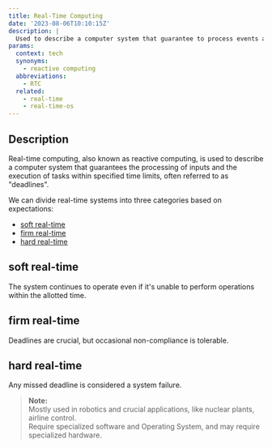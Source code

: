 ```yaml
---
title: Real-Time Computing
date: '2023-08-06T10:10:15Z'
description: |
  Used to describe a computer system that guarantee to process events and perform tasks within a specific time constraints.
params:
  context: tech
  synonyms:
    - reactive computing
  abbreviations:
    - RTC
  related:
    - real-time
    - real-time-os
---
```


## Description

Real-time computing, also known as reactive computing, is used to describe a computer system that guarantees the processing of inputs and the execution of tasks within specified time limits, often referred to as "deadlines".

We can divide real-time systems into three categories based on expectations:

- [soft real-time](#soft-real-time)
- [firm real-time](#firm-real-time)
- [hard real-time](#hard-real-time)

## soft real-time

The system continues to operate even if it's unable to perform operations within the allotted time.

## firm real-time

Deadlines are crucial, but occasional non-compliance is tolerable.

## hard real-time

Any missed deadline is considered a system failure.

> **Note:**\
> Mostly used in robotics and crucial applications, like nuclear plants, airline control.\
> Require specialized software and Operating System, and may require specialized hardware.
